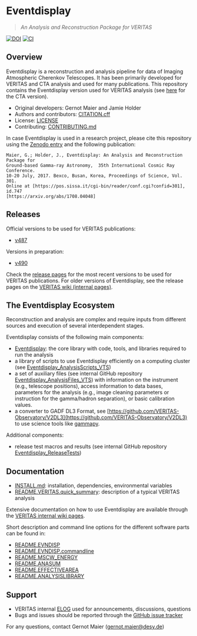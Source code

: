 # Eventdisplay

> *An Analysis and Reconstruction Package for VERITAS*

[![DOI](https://zenodo.org/badge/221041866.svg)](https://zenodo.org/badge/latestdoi/221041866)
[![CI](https://github.com/VERITAS-Observatory/EventDisplay_v4/actions/workflows/ci.yml/badge.svg)](https://github.com/VERITAS-Observatory/EventDisplay_v4/actions/workflows/ci.yml)

## Overview

Eventdisplay is a reconstruction and analysis pipeline for data of
Imaging Atmospheric Cherenkov Telescopes.
It has been primarily developed for VERITAS and CTA analysis and used for
many publications. 
This repository contains the Eventdisplay version used for VERITAS analysis (see [here](https://github.com/Eventdisplay/Eventdisplay) for the CTA version).

* Original developers: Gernot Maier and Jamie Holder
* Authors and contributors: [CITATION.cff](CITATION.cff)
* License: [LICENSE](LICENSE)
* Contributing: [CONTRIBUTING.md](CONTRIBUTING.md)

In case Eventdisplay is used in a research project, please cite this repository using the [Zenodo entry](https://zenodo.org/badge/latestdoi/221041866) and
the following publication:

```
Maier, G.; Holder, J., Eventdisplay: An Analysis and Reconstruction Package for 
Ground-based Gamma-ray Astronomy,  35th International Cosmic Ray Conference.
10-20 July, 2017. Bexco, Busan, Korea, Proceedings of Science, Vol. 301.
Online at [https://pos.sissa.it/cgi-bin/reader/conf.cgi?confid=301], id.747
[https://arxiv.org/abs/1708.04048]
```

## Releases

Official versions to be used for VERITAS publications:

- [v487](https://veritas.sao.arizona.edu/wiki/Eventdisplay_v487)

Versions in preparation:

- [v490](https://veritas.sao.arizona.edu/wiki/Eventdisplay_v490)

Check the [release pages](https://github.com/VERITAS-Observatory/EventDisplay_v4/releases) for the most recent versions to be used for VERITAS publications.
For older versions of Eventdisplay, see the release pages on the [VERITAS wiki (internal pages)](https://veritas.sao.arizona.edu/wiki/index.php/Eventdisplay_Manual#Versions_of_eventdisplay).

## The Eventdisplay Ecosystem

Reconstruction and analysis are complex and require inputs from different sources and execution of several interdependent stages.

Eventdisplay consists of the following main components:

- [Eventdisplay](https://github.com/VERITAS-Observatory/EventDisplay_v4): the core library with code, tools, and libraries required to run the analysis
- a library of scripts to use Eventdisplay efficiently on a computing cluster (see [Eventdisplay_AnalysisScripts_VTS](https://github.com/VERITAS-Observatory/Eventdisplay_AnalysisScripts_VTS))
- a set of auxiliary files (see internal GitHub repository [Eventdisplay_AnalysisFiles_VTS](https://github.com/VERITAS-Observatory/Eventdisplay_AnalysisFiles_VTS)) with information on the instrument (e.g., telescope positions), access information to data bases, parameters for the analysis (e.g., image cleaning parameters or instruction for the gamma/hadron separation), or basic calibration values.
- a converter to GADF DL3 Format, see [https://github.com/VERITAS-Observatory/V2DL3](https://github.com/VERITAS-Observatory/V2DL3) to use science tools like [gammapy](https://github.com/gammapy/gammapy).

Additional components:

- release test macros and results (see internal GitHub repository [Eventdisplay_ReleaseTests](https://github.com/VERITAS-Observatory/EventDisplay_v4))

## Documentation

- [INSTALL.md](INSTALL.md): installation, dependencies, environmental variables
- [README.VERITAS.quick_summary](README/README.VERITAS.quick_summary): description of a typical VERITAS analysis

Extensive documentation on how to use Eventdisplay are available through the [VERITAS internal wiki pages](https://veritas.sao.arizona.edu/wiki/Eventdisplay_Manual).

Short description and command line options for the different software parts can be found in:

- [README.EVNDISP](README/README.EVNDISP)
- [README.EVNDISP.commandline](README/README.EVNDISP.commandline)
- [README.MSCW_ENERGY](README/README.MSCW_ENERGY)
- [README.ANASUM](README/README.ANASUM)
- [README.EFFECTIVEAREA](README/README.EFFECTIVEAREA)
- [README.ANALYSISLIBRARY](README/README.ANALYSISLIBRARY)

## Support

- VERITAS internal [ELOG](http://veritas.sao.arizona.edu/private/elog/Eventdisplay-WG/) used for announcements, discussions, questions
- Bugs and issues should be reported through the [GitHub issue tracker](https://github.com/VERITAS-Observatory/EventDisplay_v4/issues)


For any questions, contact Gernot Maier (gernot.maier@desy.de)
